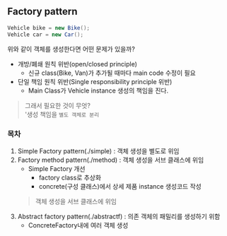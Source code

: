 ## Factory pattern
````java
Vehicle bike = new Bike();
Vehicle car = new Car();
````
위와 같이 객체를 생성한다면 어떤 문제가 있을까?
+ 개방/폐쇄 원칙 위반(open/closed principle)
    + 신규 class(Bike, Van)가 추가될 때마다 main code 수정이 필요
+ 단일 책임 원칙 위반(Single responsibility principle 위반)
    + Main Class가 Vehicle instance 생성의 책임을 진다.

> 그래서 필요한 것이 무엇?  
> '생성 책임을 `별도 객체로 분리`

### 목차
1. Simple Factory pattern(./simple) : 객체 생성을 별도로 위임
2. Factory method pattern(./method) : 객체 생성을 서브 클래스에 위임
    + Simple Factory 개선
        + factory class로 추상화
        + concrete(구성 클래스)에서 상세 제품 instance 생성코드 작성
    > 객체 생성을 서브 클래스에 위임  
3. Abstract factory pattern(./abstractf) : 의존 객체의 패밀리를 생성하기 위함
    + ConcreteFactory내에 여러 객체 생성
